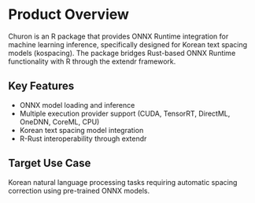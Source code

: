 # Product Overview

Churon is an R package that provides ONNX Runtime integration for machine learning inference, specifically designed for Korean text spacing models (kospacing). The package bridges Rust-based ONNX Runtime functionality with R through the extendr framework.

## Key Features
- ONNX model loading and inference
- Multiple execution provider support (CUDA, TensorRT, DirectML, OneDNN, CoreML, CPU)
- Korean text spacing model integration
- R-Rust interoperability through extendr

## Target Use Case
Korean natural language processing tasks requiring automatic spacing correction using pre-trained ONNX models.